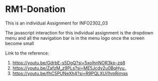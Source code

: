 # RM1-Donation
This is an individual Assignment for INFO2302_03

The javascript interaction for this individual assignment is the dropdown menu and all the navigation bar is in the menu logo once the screen become small

Link to the reference:
1. https://youtu.be/GdrbE-s5DgQ?si=5xolhnNOR3kp-zq8
2. https://youtu.be/ZafzM_z9PLs?si=ME5Jcdv2u0BqHyu_
3. https://youtu.be/fhC5PUNeXh4?si=R9PQLXUi1hmRimqs
